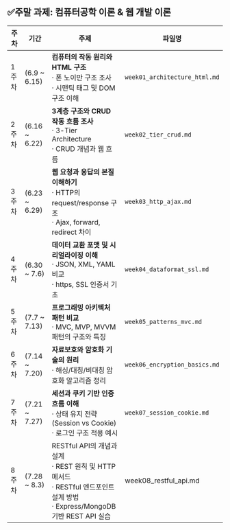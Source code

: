 ## ✅주말 과제: 컴퓨터공학 이론 & 웹 개발 이론

| 주차   | 기간             | 주제                                                                          | 파일명                           |
| ---- | -------------- | ------------------------------------------------------------------------------------ | ----------------------------- |
| 1주차  | (6.9 \~ 6.15)  | **컴퓨터의 작동 원리와 HTML 구조**<br>· 폰 노이만 구조 조사<br>· 시맨틱 태그 및 DOM 구조 이해                     | `week01_architecture_html.md` |
| 2주차  | (6.16 \~ 6.22) | **3계층 구조와 CRUD 작동 흐름 조사**<br>· 3-Tier Architecture<br>· CRUD 개념과 웹 흐름                | `week02_tier_crud.md`         |
| 3주차  | (6.23 \~ 6.29) | **웹 요청과 응답의 본질 이해하기**<br>· HTTP의 request/response 구조<br>· Ajax, forward, redirect 차이 | `week03_http_ajax.md`         |
| 4주차  | (6.30 \~ 7.6)  | **데이터 교환 포맷 및 시리얼라이징 이해**<br>· JSON, XML, YAML 비교<br>· https, SSL 인증서 기초             | `week04_dataformat_ssl.md`    |
| 5주차  | (7.7 \~ 7.13)  | **프로그래밍 아키텍처 패턴 비교**<br>· MVC, MVP, MVVM 패턴의 구조와 특징                                  | `week05_patterns_mvc.md`      |
| 6주차  | (7.14 \~ 7.20) | **자료보호와 암호화 기술의 원리**<br>· 해싱/대칭/비대칭 암호화 알고리즘 정리                                      | `week06_encryption_basics.md` |
| 7주차  | (7.21 ~ 7.27) | **세션과 쿠키 기반 인증 흐름 이해**<br>· 상태 유지 전략(Session vs Cookie)<br>· 로그인 구조 적용 예시            | `week07_session_cookie.md`    |
| 8주차 | (7.28 ~ 8.3) | RESTful API의 개념과 설계<br>· REST 원칙 및 HTTP 메서드<br>· RESTful 엔드포인트 설계 방법<br>· Express/MongoDB 기반 REST API 실습 | week08_restful_api.md |


